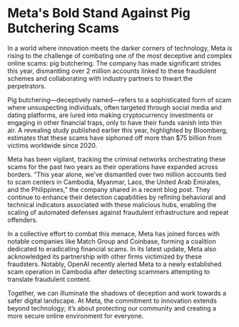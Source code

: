 # Meta's Bold Stand Against Pig Butchering Scams

In a world where innovation meets the darker corners of technology, Meta is rising to the challenge of combating one of the most deceptive and complex online scams: pig butchering. The company has made significant strides this year, dismantling over 2 million accounts linked to these fraudulent schemes and collaborating with industry partners to thwart the perpetrators.

Pig butchering—deceptively named—refers to a sophisticated form of scam where unsuspecting individuals, often targeted through social media and dating platforms, are lured into making cryptocurrency investments or engaging in other financial traps, only to have their funds vanish into thin air. A revealing study published earlier this year, highlighted by Bloomberg, estimates that these scams have siphoned off more than $75 billion from victims worldwide since 2020.

Meta has been vigilant, tracking the criminal networks orchestrating these scams for the past two years as their operations have expanded across borders. “This year alone, we’ve dismantled over two million accounts tied to scam centers in Cambodia, Myanmar, Laos, the United Arab Emirates, and the Philippines,” the company shared in a recent blog post. They continue to enhance their detection capabilities by refining behavioral and technical indicators associated with these malicious hubs, enabling the scaling of automated defenses against fraudulent infrastructure and repeat offenders.

In a collective effort to combat this menace, Meta has joined forces with notable companies like Match Group and Coinbase, forming a coalition dedicated to eradicating financial scams. In its latest update, Meta also acknowledged its partnership with other firms victimized by these fraudsters. Notably, OpenAI recently alerted Meta to a newly established scam operation in Cambodia after detecting scammers attempting to translate fraudulent content.

Together, we can illuminate the shadows of deception and work towards a safer digital landscape. At Meta, the commitment to innovation extends beyond technology; it’s about protecting our community and creating a more secure online environment for everyone.